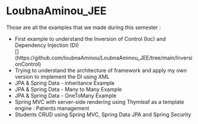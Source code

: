 # LoubnaAminou_JEE

Those are all the examples that we made during this semester :
<ul>
  <li>First example to understand the Inversion of Control (Ioc) and Dependency Injection (DI)
  </li><a href=></a>
  [](https://github.com/loubnaAminou/LoubnaAminou_JEE/tree/main/InversionControl)
  
  <li>Trying to understand the architecture of framework and apply my own version to implement the DI using XML
    <a href="https://github.com/loubnaAminou/LoubnaAminou_JEE/tree/main/IoC_Framework"></a>
  </li>
  <li>JPA & Spring Data - inheritance Example
    <a href="https://github.com/loubnaAminou/LoubnaAminou_JEE/tree/main/JPA_Hibernate_SpringData/Inheritance"></a>
  </li>
  <li>JPA & Spring Data - Many to Many Example 
    <a href="https://github.com/loubnaAminou/LoubnaAminou_JEE/tree/main/JPA_Hibernate_SpringData/ManyToMany"></a>
  </li>
  <li>JPA & Spring Data - OneToMany Example 
    <a href="https://github.com/loubnaAminou/LoubnaAminou_JEE/tree/main/JPA_Hibernate_SpringData/OneToMany"></a>
  </li>
  <li>Spring MVC with server-side rendering using Thymleaf as a template engine : Patients management
    <a href="https://github.com/loubnaAminou/LoubnaAminou_JEE/tree/main/PatientCRUD"></a>
  </li>
  <li>Students CRUD using Spring MVC, Spring Data JPA and Spring Security 
    <a href="https://github.com/loubnaAminou/LoubnaAminou_JEE/tree/main/students_mgmt"></a>
  </li>
  
</ul>
